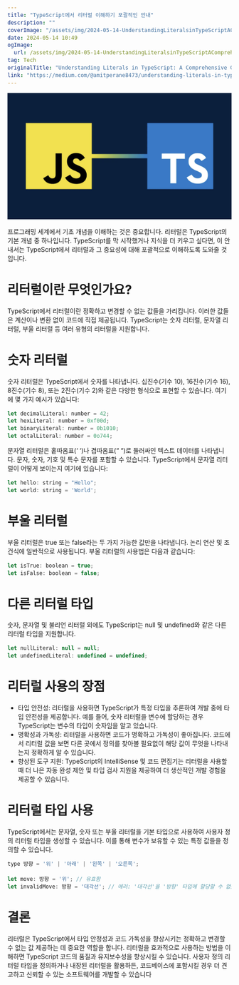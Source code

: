 ```yaml
---
title: "TypeScript에서 리터럴 이해하기 포괄적인 안내"
description: ""
coverImage: "/assets/img/2024-05-14-UnderstandingLiteralsinTypeScriptAComprehensiveGuide_0.png"
date: 2024-05-14 10:49
ogImage: 
  url: /assets/img/2024-05-14-UnderstandingLiteralsinTypeScriptAComprehensiveGuide_0.png
tag: Tech
originalTitle: "Understanding Literals in TypeScript: A Comprehensive Guide"
link: "https://medium.com/@amitperane8473/understanding-literals-in-typescript-a-comprehensive-guide-0f517f61d4a6"
---
```



<img src="/assets/img/2024-05-14-UnderstandingLiteralsinTypeScriptAComprehensiveGuide_0.png" />

프로그래밍 세계에서 기초 개념을 이해하는 것은 중요합니다. 리터럴은 TypeScript의 기본 개념 중 하나입니다. TypeScript를 막 시작했거나 지식을 더 키우고 싶다면, 이 안내서는 TypeScript에서 리터럴과 그 중요성에 대해 포괄적으로 이해하도록 도와줄 것입니다.

# 리터럴이란 무엇인가요?

TypeScript에서 리터럴이란 정확하고 변경할 수 없는 값들을 가리킵니다. 이러한 값들은 계산이나 변환 없이 코드에 직접 제공됩니다. TypeScript는 숫자 리터럴, 문자열 리터럴, 부울 리터럴 등 여러 유형의 리터럴을 지원합니다.



# 숫자 리터럴

숫자 리터럴은 TypeScript에서 숫자를 나타냅니다. 십진수(기수 10), 16진수(기수 16), 8진수(기수 8), 또는 2진수(기수 2)와 같은 다양한 형식으로 표현할 수 있습니다. 여기에 몇 가지 예시가 있습니다:

```js
let decimalLiteral: number = 42;
let hexLiteral: number = 0xf00d;
let binaryLiteral: number = 0b1010;
let octalLiteral: number = 0o744;
```



문자열 리터럴은 홑따옴표(‘ ‘)나 겹따옴표(“ “)로 둘러싸인 텍스트 데이터를 나타냅니다. 문자, 숫자, 기호 및 특수 문자를 포함할 수 있습니다. TypeScript에서 문자열 리터럴이 어떻게 보이는지 여기에 있습니다:

```js
let hello: string = "Hello";
let world: string = 'World';
```

# 부울 리터럴

부울 리터럴은 true 또는 false라는 두 가지 가능한 값만을 나타냅니다. 논리 연산 및 조건식에 일반적으로 사용됩니다. 부울 리터럴의 사용법은 다음과 같습니다:



```js
let isTrue: boolean = true;
let isFalse: boolean = false;
```

# 다른 리터럴 타입

숫자, 문자열 및 불리언 리터럴 외에도 TypeScript는 null 및 undefined와 같은 다른 리터럴 타입을 지원합니다.

```js
let nullLiteral: null = null;
let undefinedLiteral: undefined = undefined;
```



# 리터럴 사용의 장점

- 타입 안전성: 리터럴을 사용하면 TypeScript가 특정 타입을 추론하여 개발 중에 타입 안전성을 제공합니다. 예를 들어, 숫자 리터럴을 변수에 할당하는 경우 TypeScript는 변수의 타입이 숫자임을 알고 있습니다.
- 명확성과 가독성: 리터럴을 사용하면 코드가 명확하고 가독성이 좋아집니다. 코드에서 리터럴 값을 보면 다른 곳에서 정의를 찾아볼 필요없이 해당 값이 무엇을 나타내는지 정확하게 알 수 있습니다.
- 향상된 도구 지원: TypeScript의 IntelliSense 및 코드 편집기는 리터럴을 사용할 때 더 나은 자동 완성 제안 및 타입 검사 지원을 제공하여 더 생산적인 개발 경험을 제공할 수 있습니다.

# 리터럴 타입 사용

TypeScript에서는 문자열, 숫자 또는 부울 리터럴을 기본 타입으로 사용하여 사용자 정의 리터럴 타입을 생성할 수 있습니다. 이를 통해 변수가 보유할 수 있는 특정 값들을 정의할 수 있습니다.



```js
type 방향 = '위' | '아래' | '왼쪽' | '오른쪽';

let move: 방향 = '위'; // 유효함
let invalidMove: 방향 = '대각선'; // 에러: '대각선'을 '방향' 타입에 할당할 수 없습니다
```

# 결론

리터럴은 TypeScript에서 타입 안정성과 코드 가독성을 향상시키는 정확하고 변경할 수 없는 값 제공하는 데 중요한 역할을 합니다. 리터럴을 효과적으로 사용하는 방법을 이해하면 TypeScript 코드의 품질과 유지보수성을 향상시킬 수 있습니다. 사용자 정의 리터럴 타입을 정의하거나 내장된 리터럴을 활용하든, 코드베이스에 포함시킬 경우 더 견고하고 신뢰할 수 있는 소프트웨어를 개발할 수 있습니다
```